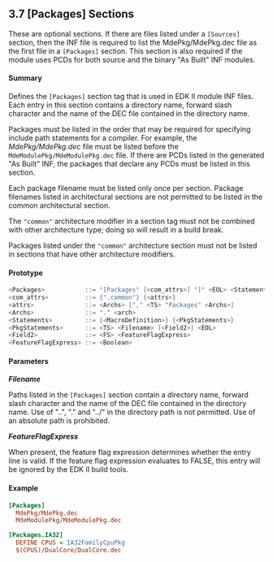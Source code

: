 <!--- @file
  3.7 [Packages] Sections

  Copyright (c) 2007-2017, Intel Corporation. All rights reserved.<BR>

  Redistribution and use in source (original document form) and 'compiled'
  forms (converted to PDF, epub, HTML and other formats) with or without
  modification, are permitted provided that the following conditions are met:

  1) Redistributions of source code (original document form) must retain the
     above copyright notice, this list of conditions and the following
     disclaimer as the first lines of this file unmodified.

  2) Redistributions in compiled form (transformed to other DTDs, converted to
     PDF, epub, HTML and other formats) must reproduce the above copyright
     notice, this list of conditions and the following disclaimer in the
     documentation and/or other materials provided with the distribution.

  THIS DOCUMENTATION IS PROVIDED BY TIANOCORE PROJECT "AS IS" AND ANY EXPRESS OR
  IMPLIED WARRANTIES, INCLUDING, BUT NOT LIMITED TO, THE IMPLIED WARRANTIES OF
  MERCHANTABILITY AND FITNESS FOR A PARTICULAR PURPOSE ARE DISCLAIMED. IN NO
  EVENT SHALL TIANOCORE PROJECT  BE LIABLE FOR ANY DIRECT, INDIRECT, INCIDENTAL,
  SPECIAL, EXEMPLARY, OR CONSEQUENTIAL DAMAGES (INCLUDING, BUT NOT LIMITED TO,
  PROCUREMENT OF SUBSTITUTE GOODS OR SERVICES; LOSS OF USE, DATA, OR PROFITS;
  OR BUSINESS INTERRUPTION) HOWEVER CAUSED AND ON ANY THEORY OF LIABILITY,
  WHETHER IN CONTRACT, STRICT LIABILITY, OR TORT (INCLUDING NEGLIGENCE OR
  OTHERWISE) ARISING IN ANY WAY OUT OF THE USE OF THIS DOCUMENTATION, EVEN IF
  ADVISED OF THE POSSIBILITY OF SUCH DAMAGE.

-->

## 3.7 [Packages] Sections

These are optional sections. If there are files listed under a `[Sources]`
section, then the INF file is required to list the MdePkg/MdePkg.dec file as
the first file in a `[Packages]` section. This section is also required if the
module uses PCDs for both source and the binary "As Built" INF modules.

#### Summary

Defines the `[Packages]` section tag that is used in EDK II module INF files.
Each entry in this section contains a directory name, forward slash character
and the name of the DEC file contained in the directory name.

Packages must be listed in the order that may be required for specifying
include path statements for a compiler. For example, the _MdePkg/MdePkg.dec_
file must be listed before the `MdeModulePkg/MdeModulePkg.dec` file. If there
are PCDs listed in the generated "As Built" INF, the packages that declare any
PCDs must be listed in this section.

Each package filename must be listed only once per section. Package filenames
listed in architectural sections are not permitted to be listed in the common
architectural section.

The `"common"` architecture modifier in a section tag must not be combined with
other architecture type; doing so will result in a build break.

Packages listed under the `"common"` architecture section must not be listed in
sections that have other architecture modifiers.

#### Prototype

```c
<Packages>           ::= "[Packages" [<com_attrs>] "]" <EOL> <Statements>*
<com_attrs>          ::= {".common"} {<attrs>}
<attrs>              ::= <Archs> ["," <TS> "Packages" <Archs>]
<Archs>              ::= "." <arch>
<Statements>         ::= {<MacroDefinition>} {<PkgStatements>}
<PkgStatements>      ::= <TS> <Filename> [<Field2>] <EOL>
<Field2>             ::= <FS> <FeatureFlagExpress>
<FeatureFlagExpress> ::= <Boolean>
```

#### Parameters

**_Filename_**

Paths listed in the `[Packages]` section contain a directory name, forward
slash character and the name of the DEC file contained in the directory name.
Use of "..", "." and "../" in the directory path is not permitted. Use of an
absolute path is prohibited.

**_FeatureFlagExpress_**

When present, the feature flag expression determines whether the entry line is
valid. If the feature flag expression evaluates to FALSE, this entry will be
ignored by the EDK II build tools.

#### Example

```ini
[Packages]
  MdePkg/MdePkg.dec
  MdeModulePkg/MdeModulePkg.dec

[Packages.IA32]
  DEFINE CPUS = IA32FamilyCpuPkg
  $(CPUS)/DualCore/DualCore.dec
```
